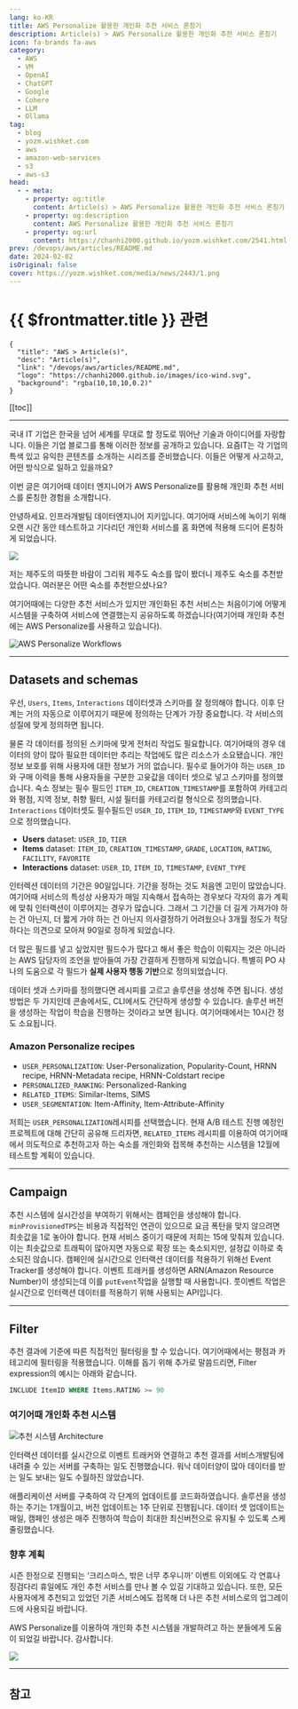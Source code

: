 ```yaml
---
lang: ko-KR
title: AWS Personalize 활용한 개인화 추천 서비스 론칭기
description: Article(s) > AWS Personalize 활용한 개인화 추천 서비스 론칭기
icon: fa-brands fa-aws
category: 
  - AWS
  - VM
  - OpenAI
  - ChatGPT
  - Google
  - Cohere
  - LLM
  - Ollama
tag: 
  - blog
  - yozm.wishket.com
  - aws 
  - amazon-web-services
  - s3
  - aws-s3
head:
  - - meta:
    - property: og:title
      content: Article(s) > AWS Personalize 활용한 개인화 추천 서비스 론칭기
    - property: og:description
      content: AWS Personalize 활용한 개인화 추천 서비스 론칭기
    - property: og:url
      content: https://chanhi2000.github.io/yozm.wishket.com/2541.html
prev: /devops/aws/articles/README.md
date: 2024-02-02
isOriginal: false
cover: https://yozm.wishket.com/media/news/2443/1.png
---
```


# {{ $frontmatter.title }} 관련

```component VPCard
{
  "title": "AWS > Article(s)",
  "desc": "Article(s)",
  "link": "/devops/aws/articles/README.md",
  "logo": "https://chanhi2000.github.io/images/ico-wind.svg",
  "background": "rgba(10,10,10,0.2)"
}
```

[[toc]]

---

<SiteInfo
  name="AWS Personalize 활용한 개인화 추천 서비스 론칭기 | 요즘IT"
  desc="안녕하세요. 인프라개발팀 데이터엔지니어 지키입니다. 여기어때 서비스에 녹이기 위해 오랜 시간 동안 테스트하고 기다리던 개인화 서비스를 홈 화면에 적용해 드디어 론칭하게 되었습니다. 여기어때에는 다양한 추천 서비스가 있지만 개인화된 추천 서비스는 처음이기에 어떻게 시스템을 구축하여 서비스에 연결했는지 공유하도록 하겠습니다(여기어때 개인화 추천에는 AWS Personalize를 사용하고 있습니다)."
  url="https://yozm.wishket.com/magazine/detail/2443/"
  logo="https://yozm.wishket.com/static/renewal/img/global/gnb_yozmit.svg"
  preview="https://yozm.wishket.com/media/news/2443/1.png"/>

국내 IT 기업은 한국을 넘어 세계를 무대로 할 정도로 뛰어난 기술과 아이디어를 자랑합니다. 이들은 기업 블로그를 통해 이러한 정보를 공개하고 있습니다. 요즘IT는 각 기업의 특색 있고 유익한 콘텐츠를 소개하는 시리즈를 준비했습니다. 이들은 어떻게 사고하고, 어떤 방식으로 일하고 있을까요?

이번 글은 여기어때 데이터 엔지니어가 AWS Personalize를 활용해 개인화 추천 서비스를 론칭한 경험을 소개합니다.

안녕하세요. 인프라개발팀 데이터엔지니어 지키입니다. 여기어때 서비스에 녹이기 위해 오랜 시간 동안 테스트하고 기다리던 개인화 서비스를 홈 화면에 적용해 드디어 론칭하게 되었습니다.

![](https://yozm.wishket.com/media/news/2443/1.png)

저는 제주도의 따뜻한 바람이 그리워 제주도 숙소를 많이 봤더니 제주도 숙소를 추천받았습니다. 여러분은 어떤 숙소를 추천받으셨나요?

여기어때에는 다양한 추천 서비스가 있지만 개인화된 추천 서비스는 처음이기에 어떻게 시스템을 구축하여 서비스에 연결했는지 공유하도록 하겠습니다(여기어때 개인화 추천에는 AWS Personalize를 사용하고 있습니다).

![AWS Personalize Workflows](https://yozm.wishket.com/media/news/2443/2.png)

---

## Datasets and schemas

우선, `Users`, `Items`, `Interactions` 데이터셋과 스키마를 잘 정의해야 합니다. 이후 단계는 거의 자동으로 이루어지기 때문에 정의하는 단계가 가장 중요합니다. 각 서비스의 성질에 맞게 정의하면 됩니다.

물론 각 데이터를 정의된 스키마에 맞게 전처리 작업도 필요합니다. 여기어때의 경우 데이터의 양이 많아 필요한 데이터만 추리는 작업에도 많은 리소스가 소요됐습니다. 개인정보 보호를 위해 사용자에 대한 정보가 거의 없습니다. 필수로 들어가야 하는 `USER_ID`와 구매 이력을 통해 사용자들을 구분한 고윳값을 데이터 셋으로 넣고 스키마를 정의했습니다. 숙소 정보는 필수 필드인 `ITEM_ID`, `CREATION_TIMESTAMP`를 포함하여 카테고리와 평점, 지역 정보, 취향 필터, 시설 필터를 카테고리컬 형식으로 정의했습니다. `Interactions` 데이터셋도 필수필드인 `USER_ID`, `ITEM_ID`, `TIMESTAMP`와 `EVENT_TYPE`으로 정의했습니다.

- **Users** dataset: `USER_ID`, `TIER`
- **Items** dataset: `ITEM_ID`, `CREATION_TIMESTAMP`, `GRADE`, `LOCATION`, `RATING`, `FACILITY`, `FAVORITE`
- **Interactions** dataset: `USER_ID`, `ITEM_ID`, `TIMESTAMP`, `EVENT_TYPE`

인터렉션 데이터의 기간은 90일입니다. 기간을 정하는 것도 처음엔 고민이 많았습니다. 여기어때 서비스의 특성상 사용자가 매일 지속해서 접속하는 경우보다 각자의 휴가 계획에 맞춰 인터랙션이 이루어지는 경우가 많습니다. 그래서 그 기간을 더 길게 가져가야 하는 건 아닌지, 더 짧게 가야 하는 건 아닌지 의사결정하기 어려웠으나 3개월 정도가 적당하다는 의견으로 모아져 90일로 정하게 되었습니다.

더 많은 필드를 넣고 싶었지만 필드수가 많다고 해서 좋은 학습이 이뤄지는 것은 아니라는 AWS 담당자의 조언을 받아들여 가장 간결하게 진행하게 되었습니다. 특별히 PO 샤나의 도움으로 각 필드가 **실제 사용자 행동 기반**으로 정의되었습니다.

데이터 셋과 스키마를 정의했다면 레시피를 고르고 솔루션을 생성해 주면 됩니다. 생성 방법은 두 가지인데 콘솔에서도, CLI에서도 간단하게 생성할 수 있습니다. 솔루션 버전을 생성하는 작업이 학습을 진행하는 것이라고 보면 됩니다. 여기어때에서는 10시간 정도 소요됩니다.

### Amazon Personalize recipes

- `USER_PERSONALIZATION`: User-Personalization, Popularity-Count, HRNN recipe, HRNN-Metadata recipe, HRNN-Coldstart recipe
- `PERSONALIZED_RANKING`: Personalized-Ranking
- `RELATED_ITEMS`: Similar-Items, SIMS
- `USER_SEGMENTATION`: Item-Affinity, Item-Attribute-Affinity

저희는 `USER_PERSONALIZATION`레시피를 선택했습니다. 현재 A/B 테스트 진행 예정인 프로젝트에 대해 간단히 공유해 드리자면, `RELATED_ITEMS` 레시피를 이용하여 여기어때에서 의도적으로 추천하고자 하는 숙소를 개인화와 접목해 추천하는 시스템을 12월에 테스트할 계획이 있습니다.

---

## Campaign

추천 시스템에 실시간성을 부여하기 위해서는 캠페인을 생성해야 합니다. `minProvisionedTPS`는 비용과 직접적인 연관이 있으므로 요금 폭탄을 맞지 않으려면 최솟값을 1로 놓아야 합니다. 현재 서비스 중이기 때문에 저희는 15에 맞춰져 있습니다. 이는 최솟값으로 트래픽이 많아지면 자동으로 확장 또는 축소되지만, 설정값 이하로 축소되진 않습니다. 캠페인에 실시간으로 인터랙션 데이터를 적용하기 위해선 Event Tracker를 생성해야 합니다. 이벤트 트래커를 생성하면 ARN(Amazon Resource Number)이 생성되는데 이를 `putEvent`작업을 실행할 때 사용합니다. 풋이벤트 작업은 실시간으로 인터랙션 데이터를 적용하기 위해 사용되는 API입니다.

---

## Filter

추천 결과에 기준에 따른 직접적인 필터링을 할 수 있습니다. 여기어때에서는 평점과 카테고리에 필터링을 적용했습니다. 이해를 돕기 위해 추가로 말씀드리면, Filter expression의 예시는 아래와 같습니다.

```sql
INCLUDE ItemID WHERE Items.RATING >= 90
```

### 여기어때 개인화 추천 시스템

![추천 시스템 Architecture](https://yozm.wishket.com/media/news/2443/3.png)

인터랙션 데이터를 실시간으로 이벤트 트래커와 연결하고 추천 결과를 서비스개발팀에 내려줄 수 있는 서버를 구축하는 일도 진행했습니다. 워낙 데이터양이 많아 데이터를 받는 일도 보내는 일도 수월하진 않았습니다.

애플리케이션 서버를 구축하여 각 단계의 업데이트를 코드화하였습니다. 솔루션을 생성하는 주기는 1개월이고, 버전 업데이트는 1주 단위로 진행됩니다. 데이터 셋 업데이트는 매일, 캠페인 생성은 매주 진행하여 학습이 최대한 최신버전으로 유지될 수 있도록 스케줄링했습니다.

### 향후 계획

시즌 한정으로 진행되는 ‘크리스마스, 밖은 너무 추우니까’ 이벤트 이외에도 각 연휴나 징검다리 휴일에도 개인 추천 서비스를 만나 볼 수 있길 기대하고 있습니다. 또한, 모든 사용자에게 추천되고 있었던 기존 서비스에도 접목해 더 나은 추천 서비스로의 업그레이드에 사용되길 바랍니다.

AWS Personalize를 이용하여 개인화 추천 시스템을 개발하려고 하는 분들에게 도움이 되었길 바랍니다. 감사합니다.

![](https://yozm.wishket.com/media/news/2443/%EC%9A%94%EC%A6%98IT_%EC%A0%9C%ED%9C%B4%EC%BD%98%ED%85%90%EC%B8%A0_%EB%B0%B0%EB%84%88__1___2_.jpg)

---

## 참고

<SiteInfo
  name="개인화 추천 - 크리스마스, 밖은 너무 추우니까. 안녕하세요. 인프라개발팀 데이터엔지니어 지키입니다. | by Jicky | 여기어때 기술블로그"
  desc="여기어때에는 다양한 추천 서비스가 있지만 개인화된 추천 서비스는 처음이기에 어떻게 시스템을 구축하여 서비스에 연결했는지 공유하도록 하겠습니다(여기어때 개인화 추천에는 AWS Personalize를 사용하고 있습니다). 우선, Users, Items, Interactions 데이터셋과 스키마를 잘 정의해야 합니다. 이후 단계는 거의 자동으로 이루어지기…"
  url="https://techblog.gccompany.co.kr/%EA%B0%9C%EC%9D%B8%ED%99%94-%EC%B6%94%EC%B2%9C-%ED%81%AC%EB%A6%AC%EC%8A%A4%EB%A7%88%EC%8A%A4-%EB%B0%96%EC%9D%80-%EB%84%88%EB%AC%B4-%EC%B6%94%EC%9A%B0%EB%8B%88%EA%B9%8C-9384b6b4ac45"
  logo="https://medium.com/favicon.ico"
  preview="https://miro.medium.com/v2/resize:fit:720/format:webp/1*KTznj-6klNmL6weQID845g.png"/>

